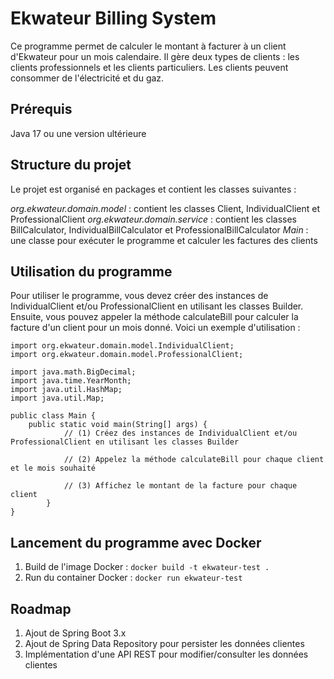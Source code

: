 # Ekwateur Billing System
Ce programme permet de calculer le montant à facturer à un client d'Ekwateur pour un mois calendaire. Il gère deux types de clients : les clients professionnels et les clients particuliers. Les clients peuvent consommer de l'électricité et du gaz.

## Prérequis
Java 17 ou une version ultérieure

## Structure du projet
Le projet est organisé en packages et contient les classes suivantes :

*org.ekwateur.domain.model* : contient les classes Client, IndividualClient et ProfessionalClient
*org.ekwateur.domain.service* : contient les classes BillCalculator, IndividualBillCalculator et ProfessionalBillCalculator
*Main* : une classe pour exécuter le programme et calculer les factures des clients

## Utilisation du programme
Pour utiliser le programme, vous devez créer des instances de IndividualClient et/ou ProfessionalClient en utilisant les classes Builder.
Ensuite, vous pouvez appeler la méthode calculateBill pour calculer la facture d'un client pour un mois donné.
Voici un exemple d'utilisation :

```
import org.ekwateur.domain.model.IndividualClient;
import org.ekwateur.domain.model.ProfessionalClient;

import java.math.BigDecimal;
import java.time.YearMonth;
import java.util.HashMap;
import java.util.Map;

public class Main {
    public static void main(String[] args) {          
            // (1) Créez des instances de IndividualClient et/ou ProfessionalClient en utilisant les classes Builder
    
            // (2) Appelez la méthode calculateBill pour chaque client et le mois souhaité
    
            // (3) Affichez le montant de la facture pour chaque client
        }
}
```

## Lancement du programme avec Docker

1. Build de l'image Docker : ` docker build -t ekwateur-test . `
2. Run du container Docker : ` docker run ekwateur-test `

## Roadmap

1. Ajout de Spring Boot 3.x 
2. Ajout de Spring Data Repository pour persister les données clientes
3. Implémentation d'une API REST pour modifier/consulter les données clientes
